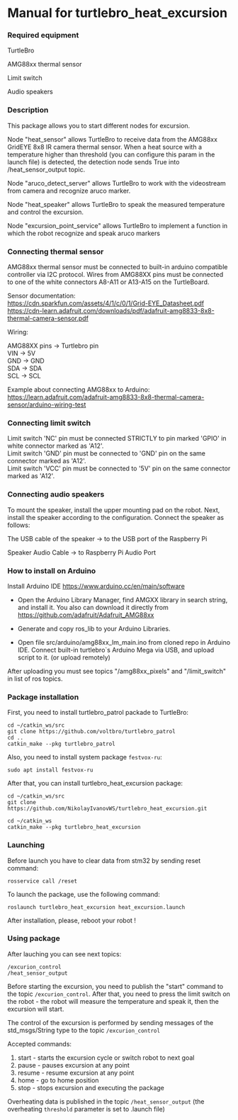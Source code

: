 # Manual for turtlebro_heat_excursion

### Required equipment

TurtleBro

AMG88xx thermal sensor

Limit switch

Audio speakers

### Description

This package allows you to start different nodes for excursion.

Node "heat_sensor" allows TurtleBro to receive data from the AMG88xx GridEYE 8x8 IR camera thermal sensor. When a heat source with a temperature higher than threshold (you can configure this param in the launch file) is detected, the detection node sends True into /heat_sensor_output topic.

Node "aruco_detect_server" allows TurtleBro to work with the videostream from camera and recognize aruco marker.

Node "heat_speaker" allows TurtleBro to speak the measured temperature and control the excursion. 

Node "excursion_point_service" allows TurtleBro to implement a function in which the robot recognize and speak aruco markers


### Connecting thermal sensor

AMG88xx thermal sensor   must be connected to built-in arduino compatible controller via I2C protocol. Wires from AMG88XX pins must be connected to one of the white connectors A8-A11 or A13-A15 on the TurtleBoard.

Sensor documentation:  
https://cdn.sparkfun.com/assets/4/1/c/0/1/Grid-EYE_Datasheet.pdf  
https://cdn-learn.adafruit.com/downloads/pdf/adafruit-amg8833-8x8-thermal-camera-sensor.pdf  

Wiring:  

AMG88XX pins -> Turtlebro pin  
VIN -> 5V  
GND -> GND  
SDA -> SDA  
SCL -> SCL  

Example about connecting AMG88xx to Arduino:  
https://learn.adafruit.com/adafruit-amg8833-8x8-thermal-camera-sensor/arduino-wiring-test  


### Connecting limit switch

Limit switch 'NC' pin must be connected STRICTLY to pin marked 'GPIO' in  white connector marked as 'A12'.   
Limit switch 'GND' pin must be connected to 'GND' pin on the same connector marked as 'A12'.  
Limit switch 'VCC' pin must be connected to '5V' pin on the same connector marked as 'A12'.  

### Connecting audio speakers

To mount the speaker, install the upper mounting pad on the robot. Next, install the speaker according to the configuration. Connect the speaker as follows:

The USB cable of the speaker -> to the USB port of the Raspberry Pi

Speaker Audio Cable -> to Raspberry Pi Audio Port

### How to install on Arduino

Install Arduino IDE https://www.arduino.cc/en/main/software  
 - Open the Arduino Library Manager, find AMGXX library in search string, and install it. You also can download it directly from https://github.com/adafruit/Adafruit_AMG88xx  

 - Generate and copy ros_lib to your Arduino Libraries.

 - Open file src/arduino/amg88xx_lm_main.ino from cloned repo in Arduino IDE.
Connect built-in turtlebro`s Arduino Mega via USB, and upload script to it.
(or upload remotely)

After uploading you must see topics "/amg88xx_pixels" and "/limit_switch" in list of ros topics.

### Package installation

First, you need to install turtlebro_patrol packade to TurtleBro:

```
cd ~/catkin_ws/src
git clone https://github.com/voltbro/turtlebro_patrol
cd ..
catkin_make --pkg turtlebro_patrol
```
Also, you need to install system package ```festvox-ru```:

```
sudo apt install festvox-ru
```

After that, you can install turtlebro_heat_excursion package:

```
cd ~/catkin_ws/src
git clone https://github.com/NikolayIvanovWS/turtlebro_heat_excursion.git

cd ~/catkin_ws
catkin_make --pkg turtlebro_heat_excursion
```

### Launching

Before launch you have to clear data from stm32 by sending reset command:

```
rosservice call /reset
```
To launch the package, use the following command:
```
roslaunch turtlebro_heat_excursion heat_excursion.launch
```
After installation, please, reboot your robot ! 

### Using package

After lauching you can see next topics:

```
/excurion_control
/heat_sensor_output
```

Before starting the excursion, you need to publish the "start" command to the topic ```/excurion_control```. After that, you need to press the limit switch on the robot - the robot will measure the temperature and speak it, then the excursion will start.

The control of the excursion is performed by sending messages of the std_msgs/String type to the topic ```/excurion_control```

Accepted commands:
1. start - starts the excursion cycle or switch robot to next goal
2. pause - pauses excursion at any point
3. resume - resume excursion at any point
4. home - go to home position
5. stop - stops excursion and executing the package

Overheating data is published in the topic ```/heat_sensor_output``` (the overheating ```threshold``` parameter is set to .launch file)
